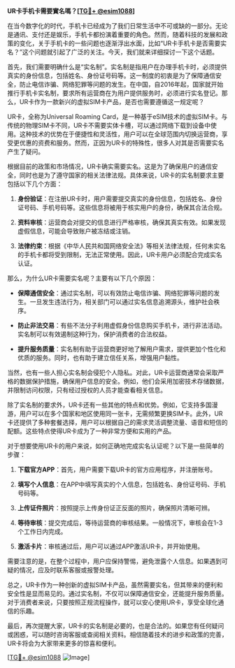 **UR卡手机卡需要實名嗎？[[TG💪+ @esim1088](https://t.me/s/esim1088)]**

在当今数字化的时代，手机卡已经成为了我们日常生活中不可或缺的一部分。无论是通讯、支付还是娱乐，手机卡都扮演着重要的角色。然而，随着科技的发展和政策的变化，关于手机卡的一些问题也逐渐浮出水面，比如“UR卡手机卡是否需要实名？”这个问题就引起了广泛的关注。今天，我们就来详细探讨一下这个话题。

首先，我们需要明确什么是“实名制”。实名制是指用户在办理手机卡时，必须提供真实的身份信息，包括姓名、身份证号码等。这一制度的初衷是为了保障通信安全，防止电信诈骗、网络犯罪等问题的发生。在中国，自2016年起，国家就开始推行手机卡实名制，要求所有运营商在为用户提供服务时，必须进行实名登记。那么，UR卡作为一款新兴的虚拟SIM卡产品，是否也需要遵循这一规定呢？

UR卡，全称为Universal Roaming Card，是一种基于eSIM技术的虚拟SIM卡。与传统的物理SIM卡不同，UR卡不需要实体卡槽，可以通过网络下载到设备中使用。这种技术的优势在于便捷性和灵活性，用户可以在全球范围内切换运营商，享受更优惠的资费和服务。然而，正因为UR卡的特殊性，很多人对其是否需要实名产生了疑问。

根据目前的政策和市场情况，UR卡确实需要实名。这是为了确保用户的通信安全，同时也是为了遵守国家的相关法律法规。具体来说，UR卡的实名制要求主要包括以下几个方面：

1. **身份验证**：在注册UR卡时，用户需要提交真实的身份信息，包括姓名、身份证号码、手机号码等。这些信息将被用于核实用户的身份，确保其合法合规。

2. **资料审核**：运营商会对提交的信息进行严格审核，确保其真实有效。如果发现虚假信息，可能会导致账户被冻结或注销。

3. **法律约束**：根据《中华人民共和国网络安全法》等相关法律法规，任何未实名的手机卡都将受到限制，无法正常使用。因此，UR卡用户必须配合完成实名认证。

那么，为什么UR卡需要实名呢？主要有以下几个原因：

- **保障通信安全**：通过实名制，可以有效防止电信诈骗、网络犯罪等问题的发生。一旦发生违法行为，相关部门可以通过实名信息追溯源头，维护社会秩序。
  
- **防止非法交易**：有些不法分子利用虚假身份信息购买手机卡，进行非法活动。实名制可以有效遏制这种行为，保护消费者的合法权益。

- **提升服务质量**：实名制有助于运营商更好地了解用户需求，提供更加个性化和优质的服务。同时，也有助于建立信任关系，增强用户黏性。

当然，也有一些人担心实名制会侵犯个人隐私。对此，UR卡运营商通常会采取严格的数据保护措施，确保用户信息的安全。例如，他们会采用加密技术存储数据，并限制访问权限，只有经过授权的人员才能查看相关信息。

除了实名制的要求外，UR卡还有一些其他的特点和优势。例如，它支持多国漫游，用户可以在多个国家和地区使用同一张卡，无需频繁更换SIM卡。此外，UR卡还提供了多种套餐选择，用户可以根据自己的需求灵活调整流量、语音和短信的配额。这些特点使得UR卡成为了一种非常方便和实用的产品。

对于想要使用UR卡的用户来说，如何正确地完成实名认证呢？以下是一些简单的步骤：

1. **下载官方APP**：首先，用户需要下载UR卡的官方应用程序，并注册账号。

2. **填写个人信息**：在APP中填写真实的个人信息，包括姓名、身份证号码、手机号码等。

3. **上传证件照片**：按照提示上传身份证正反面的照片，确保照片清晰可辨。

4. **等待审核**：提交完成后，等待运营商的审核结果。一般情况下，审核会在1-3个工作日内完成。

5. **激活卡片**：审核通过后，用户可以通过APP激活UR卡，并开始使用。

需要注意的是，在整个过程中，用户应保持警惕，避免泄露个人信息。如果遇到可疑的情况，应及时联系客服或报警处理。

总之，UR卡作为一种创新的虚拟SIM卡产品，虽然需要实名，但其带来的便利和安全性是显而易见的。通过实名制，不仅可以保障通信安全，还能提升服务质量。对于消费者来说，只要按照正规流程操作，就可以安心使用UR卡，享受全球化通信的乐趣。

最后，再次提醒大家，UR卡的实名制是必要的，也是合法的。如果您有任何疑问或困惑，可以随时咨询客服或查阅相关资料。相信随着技术的进步和政策的完善，UR卡将会为大家带来更多的惊喜和便利。

[[TG💪+ @esim1088](https://t.me/s/esim1088) ![Image](https://i.postimg.cc/4NQfJmqS/Snipaste-2025-05-13-00-14-12.png)]